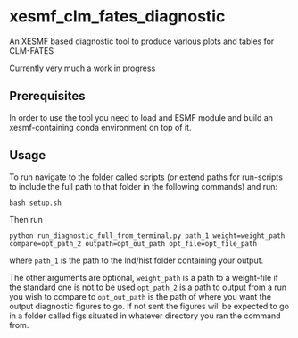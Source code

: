 # xesmf_clm_fates_diagnostic

An XESMF based diagnostic tool to produce various plots and tables for CLM-FATES

Currently very much a work in progress

## Prerequisites

In order to use the tool you need to load and ESMF module and build an xesmf-containing conda environment on top of it. 

## Usage

To run navigate to the folder called scripts (or extend paths for run-scripts to include the full path to that folder in the following commands) and run: 
```
bash setup.sh
```
Then run 
```
python run_diagnostic_full_from_terminal.py path_1 weight=weight_path compare=opt_path_2 outpath=opt_out_path opt_file=opt_file_path
```
where `path_1` is the path to the lnd/hist folder containing your output.

The other arguments are optional, `weight_path` is a path to a weight-file if the standard one is not to be used `opt_path_2` is a path to output from a run you wish to compare to `opt_out_path` is the path of where you want the output diagnostic figures to go. If not sent the figures will be expected to go in a folder called figs situated in whatever directory you ran the command from.